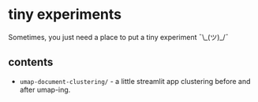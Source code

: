 # tiny experiments

Sometimes, you just need a place to put a tiny experiment ¯\\\_(ツ)\_/¯

## contents

* `umap-document-clustering/` - a little streamlit app clustering before and after umap-ing.
